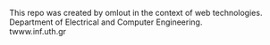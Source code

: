 This repo was created by omlout in the context of web technologies. Department of Electrical and Computer Engineering. <br />
twww.inf.uth.gr

